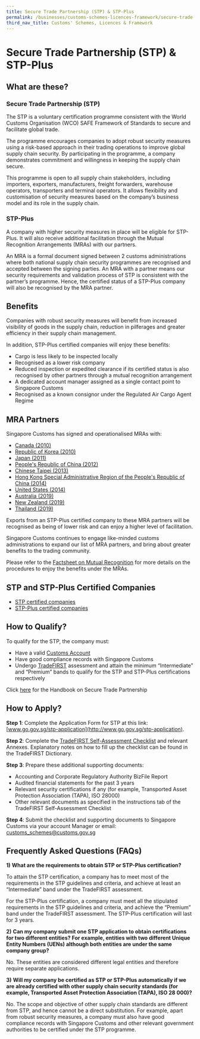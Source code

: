 ```yaml
---
title: Secure Trade Partnership (STP) & STP-Plus
permalink: /businesses/customs-schemes-licences-framework/secure-trade-partnership-stp
third_nav_title: Customs' Schemes, Licences & Framework
---
```


# Secure Trade Partnership (STP) & STP-Plus

## What are these?

### Secure Trade Partnership (STP)

The STP is a voluntary certification programme consistent with the World Customs Organisation (WCO) SAFE Framework of Standards to secure and facilitate global trade.

The programme encourages companies to adopt robust security measures using a risk-based approach in their trading operations to improve global supply chain security. By participating in the programme, a company demonstrates commitment and willingness in keeping the supply chain secure.

This programme is open to all supply chain stakeholders, including importers, exporters, manufacturers, freight forwarders, warehouse operators, transporters and terminal operators. It allows flexibility and customisation of security measures based on the company’s business model and its role in the supply chain.

### STP-Plus

A company with higher security measures in place will be eligible for STP-Plus. It will also receive additional facilitation through the Mutual Recognition Arrangements (MRAs) with our partners.

An MRA is a formal document signed between 2 customs administrations where both national supply chain security programmes are recognised and accepted between the signing parties. An MRA with a partner means our security requirements and validation process of STP is consistent with the partner’s programme. Hence, the certified status of a STP-Plus company will also be recognised by the MRA partner.

## Benefits

Companies with robust security measures will benefit from increased visibility of goods in the supply chain, reduction in pilferages and greater efficiency in their supply chain management.

In addition, STP-Plus certified companies will enjoy these benefits:

-   Cargo is less likely to be inspected locally
-   Recognised as a lower risk company
-   Reduced inspection or expedited clearance if its certified status is also recognised by other partners through a mutual recognition arrangement
-   A dedicated account manager assigned as a single contact point to Singapore Customs
-   Recognised as a known consignor under the Regulated Air Cargo Agent Regime

## MRA Partners

Singapore Customs has signed and operationalised MRAs with:

-   [Canada (2010)](https://www.customs.gov.sg/-/media/cus/files/business/customs-schemes-licences-framework/mediarelease_scsignsmras.pdf?la=en&hash=E5F9A339A7CF45BC1392D09EAE7BEEFD8BF7FF98)
-   [Republic of Korea (2010)](https://www.customs.gov.sg/-/media/cus/files/business/customs-schemes-licences-framework/mediarelease_scsignsmras-(1).pdf?la=en&hash=8EEAA4AC01A43A9B8645669DDDFE0A3FB0EEE4D7)
-   [Japan (2011)](https://www.customs.gov.sg/-/media/cus/files/business/customs-schemes-licences-framework/sinjpnmramediarelease_website_.pdf?la=en&hash=BD5F0F051637861C18910A73808B7275D5B96234)
-   [People's Republic of China (2012)](https://www.customs.gov.sg/-/media/cus/files/business/customs-schemes-licences-framework/chinasporemramediarelease_webcopy_2.pdf?la=en&hash=9F628E954B2F57E392A8D218242BB9F1DDD7A227)
-   [Chinese Taipei (2013)](https://www.customs.gov.sg/-/media/cus/files/business/customs-schemes-licences-framework/tsmracircular.pdf?la=en&hash=096A41516EED35077554E336029994DAE5CC0998)
-   [Hong Kong Special Administrative Region of the People's Republic of China (2014)](https://www.customs.gov.sg/-/media/cus/files/business/customs-schemes-licences-framework/mediarelease27jun2014.pdf?la=en&hash=C16F890B440F56AB2C72966B193F7496B71C84BC)
-   [United States (2014)](https://www.customs.gov.sg/-/media/cus/files/business/customs-schemes-licences-framework/media-release-1dec14.pdf?la=en&hash=99AFD61CC78D50EF6C9BF5925902457FB68BD935)
-   [Australia (2019)](https://www.customs.gov.sg/-/media/sgp-aus-mra.pdf?la=en&hash=C86C176F7143B3C04DD0D7F4168D2188AF417C14)
-   [New Zealand (2019)](https://www.customs.gov.sg/-/media/nz-2019-circular122019-ver1.pdf?la=en&hash=53AAB8D23578F1D61DB767A7ECCA2652A9BE684C)
-   [Thailand (2019)](https://www.customs.gov.sg/-/media/circular_16_2019.pdf?la=en&hash=BF7485C98940C28F3FA552DCEBBA73DF7DEB83D3)

Exports from an STP-Plus certified company to these MRA partners will be recognised as being of lower risk and can enjoy a higher level of facilitation.

Singapore Customs continues to engage like-minded customs administrations to expand our list of MRA partners, and bring about greater benefits to the trading community.

Please refer to the  [Factsheet on Mutual Recognition](https://www.customs.gov.sg/-/media/factsheet-on-mutual-recognition---oct-2019.pdf?la=en&hash=82C5FD4C801E61B5585D263831F5022EF92D6BB3)  for more details on the procedures to enjoy the benefits under the MRAs.

## STP and STP-Plus Certified Companies

-   [STP certified companies](https://www.customs.gov.sg/-/media/stp-companies-060320---latest.pdf?la=en&hash=5BFE6A96DB6D685EB0320D0C27740F908C1F3BB3)
-   [STP-Plus certified companies](https://www.customs.gov.sg/-/media/stpplus-companies-as-of-061119.pdf?la=en&hash=A3A822872175B84DAD65FD6C598BFAC6E17F24FA)

## How to Qualify?

To qualify for the STP, the company must:

-   Have a valid  [Customs Account](https://www.customs.gov.sg/businesses/registering-to-trade/registration-procedures/activate-customs-account)
-   Have good compliance records with Singapore Customs
-   Undergo  [TradeFIRST](https://www.customs.gov.sg/businesses/customs-schemes-licences-framework/tradefirst) assessment and attain the minimum “Intermediate” and “Premium” bands to qualify for the STP and STP-Plus certifications respectively

Click  [here](https://www.customs.gov.sg/-/media/stp-handbook-may-2019.pdf?la=en&hash=B07121FEAE8071C188F024CA85A768EEA1C6AD3F) for the Handbook on Secure Trade Partnership

## How to Apply?

**Step 1**: Complete the Application Form for STP at this link:  [www.go.gov.sg/stp-application](http://www.go.gov.sg/stp-application).

**Step 2**: Complete the  [TradeFIRST Self-Assessment Checklist](https://www.customs.gov.sg/-/media/tradefirst-selfassessment-checklist-approved-31may2019.xlsx?la=en&hash=ED74065B31B86785B1F625E9D4DBCE2AFFF77DF7) and relevant Annexes. Explanatory notes on how to fill up the checklist can be found in the TradeFIRST Dictionary.

**Step 3**: Prepare these additional supporting documents:

-   Accounting and Corporate Regulatory Authority BizFile Report
-   Audited financial statements for the past 3 years
-   Relevant security certifications if any (for example, Transported Asset Protection Association (TAPA), ISO 28000)
-   Other relevant documents as specified in the instructions tab of the TradeFIRST Self-Assessment Checklist

**Step 4**: Submit the checklist and supporting documents to Singapore Customs via your account Manager or email: [customs_schemes@customs.gov.sg](mailto:customs_schemes@customs.gov.sg)

## Frequently Asked Questions (FAQs)

**1)** **What are the requirements to obtain STP or STP-Plus certification?**

To attain the STP certification, a company has to meet most of the requirements in the STP guidelines and criteria, and achieve at least an “Intermediate” band under the TradeFIRST assessment.

For the STP-Plus certification, a company must meet all the stipulated requirements in the STP guidelines and criteria, and achieve the “Premium” band under the TradeFIRST assessment. The STP-Plus certification will last for 3 years.

**2)** **Can my company submit one STP application to obtain certifications for two different entities? For example, entities with two different Unique Entity Numbers (UENs) although both entities are under the same company group?**

No. These entities are considered different legal entities and therefore require separate applications.

**3)** **Will my company be certified as STP or STP-Plus automatically if we are already certified with other supply chain security standards (for example, Transported Asset Protection Association (TAPA), ISO 28 000)?**

No. The scope and objective of other supply chain standards are different from STP, and hence cannot be a direct substitution. For example, apart from robust security measures, a company must also have good compliance records with Singapore Customs and other relevant government authorities to be certified under the STP programme.
